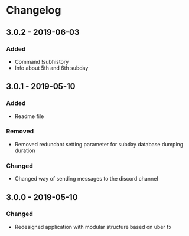 # Changelog

## 3.0.2 - 2019-06-03
### Added
- Command !subhistory
- Info about 5th and 6th subday

## 3.0.1 - 2019-05-10
### Added
- Readme file
### Removed
- Removed redundant setting parameter for subday database dumping duration
### Changed
- Changed way of sending messages to the discord channel

## 3.0.0 - 2019-05-10
### Changed
- Redesigned application with modular structure based on uber fx